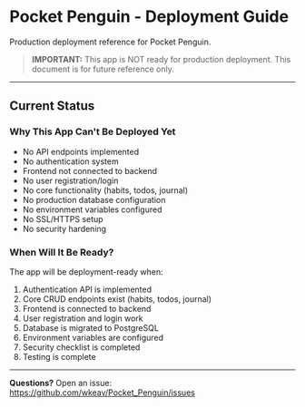 # Pocket Penguin - Deployment Guide

Production deployment reference for Pocket Penguin.

> **IMPORTANT:** This app is NOT ready for production deployment. This document is for future reference only.

---

## Current Status

### Why This App Can't Be Deployed Yet

- No API endpoints implemented
- No authentication system
- Frontend not connected to backend
- No user registration/login
- No core functionality (habits, todos, journal)
- No production database configuration
- No environment variables configured
- No SSL/HTTPS setup
- No security hardening

### When Will It Be Ready?

The app will be deployment-ready when:
1. Authentication API is implemented
2. Core CRUD endpoints exist (habits, todos, journal)
3. Frontend is connected to backend
4. User registration and login work
5. Database is migrated to PostgreSQL
6. Environment variables are configured
7. Security checklist is completed
8. Testing is complete
---



**Questions?** Open an issue: https://github.com/wkeav/Pocket_Penguin/issues

